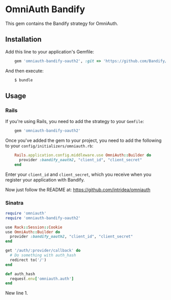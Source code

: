 # OmniAuth Bandify

This gem contains the Bandify strategy for OmniAuth.

## Installation

Add this line to your application's Gemfile:

```ruby
    gem 'omniauth-bandify-oauth2', :git => 'https://github.com/Bandify/omniauth-bandify-oauth2.git'
```

And then execute:

```sh
    $ bundle
```


## Usage

### Rails

If you're using Rails, you need to add the strategy to your `Gemfile`:

```ruby
    gem 'omniauth-bandify-oauth2'
```

Once you've added the gem to your project, you need to add the following to your `config/initializers/omniauth.rb`:

```ruby
    Rails.application.config.middleware.use OmniAuth::Builder do
      provider :bandify_oauth2, "client_id", "client_secret"
    end
```

Enter your `client_id` and `client_secret`, which you receive when you register your application with Bandify.

Now just follow the README at: https://github.com/intridea/omniauth

### Sinatra

```ruby
require 'omniauth'
require 'omniauth-bandify-oauth2'

use Rack::Session::Cookie
use OmniAuth::Builder do
  provider :bandify_oauth2, "client_id", "client_secret"
end

get '/auth/:provider/callback' do
  # Do something with auth_hash
  redirect to('/')
end

def auth_hash
  request.env['omniauth.auth']
end
```

New line 1.
